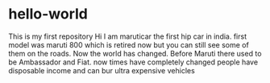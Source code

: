 # hello-world
This is my first repository
Hi I am maruticar the first hip car in india. first model was maruti 800 which is retired now but you can still see some of them on the roads. Now the world has changed.
Before Maruti there used to be Ambassador and Fiat.
now times have completely changed
people have disposable income and can bur ultra expensive vehicles

